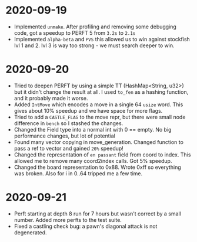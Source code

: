 # 2020-09-19

- Implemented `unmake`. After profiling and removing some debugging code, got a speedup to PERFT 5 from `3.2s` to `2.1s`
- Implemented `alpha-beta` and `PVS` this allowed us to win against stockfish lvl 1 and 2. lvl 3 is way too strong - we must
search deeper to win.

# 2020-09-20

- Tried to deepen PERFT by using a simple TT (HashMap<String, u32>) but it didn't change the result at all. I used `to_fen` as a hashing function, and it probably made it worse.
- Added `IntMove` which encodes a move in a single 64 `usize` word. This gives about 10% speedup and we have space for more flags.
- Tried to add a `CASTLE_FLAG` to the move repr, but there were small node difference in `bench` so I stashed the changes.
- Changed the Field type into a normal int with 0 == empty. No big performance changes, but lot of potential
- Found many vector copying in move_generation. Changed function to pass a ref to vector and gained `20%` speedup!
- Changed the representation of `en passant` field from coord to index. This allowed me to remove many coord2index calls. Got 5% speedup.
- Changed the board representation to 0x88. Wrote 0xff so everything was broken. Also for i in 0..64 tripped me a few time.

# 2020-09-21

- Perft starting at depth 8 run for 7 hours but wasn't correct by a small number. Added more perfts to the test suite.
- Fixed a castling check bug: a pawn's diagonal attack is not degenerated.
